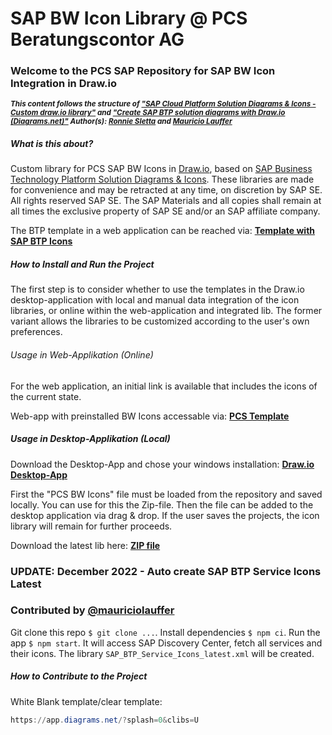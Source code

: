 # SAP BW Icon Library @ PCS Beratungscontor AG

### Welcome to the PCS SAP Repository for SAP BW Icon Integration in Draw.io


<sub>***This content follows the structure of ["SAP Cloud Platform Solution Diagrams & Icons - Custom draw.io library"](https://github.com/rsletta/sap_btp_icons_drawio_lib) and ["Create SAP BTP solution diagrams with Draw.io (Diagrams.net)"](https://blogs.sap.com/2022/11/07/create-sap-btp-solution-diagrams-with-draw.io-diagrams.net/)
Author(s): [Ronnie Sletta](https://github.com/rsletta) and [Mauricio Lauffer](https://github.com/mauriciolauffer)***</sub>

##### What is this about?

Custom library for PCS SAP BW Icons in [Draw.io](https://app.diagrams.net/), based on [SAP Business Technology Platform Solution Diagrams & Icons](https://wiki.scn.sap.com/wiki/pages/viewpage.action?pageId=477829554). These libraries are made for convenience and may be retracted at any time, on discretion by SAP SE. All rights reserved SAP SE. The SAP Materials and all copies shall remain at all times the exclusive property of SAP SE
and/or an SAP affiliate company.

The BTP template in a web application can be reached via:
**[Template with SAP BTP Icons](https://app.diagrams.net/?splash=0&clibs=Uhttps://raw.githubusercontent.com/mauriciolauffer/sap_btp_icons_drawio_lib/main/libs/SAP_BTP_Service_Icons_latest.xml)**

##### How to Install and Run the Project
The first step is to consider whether to use the templates in the Draw.io desktop-application with local and manual data integration of the icon libraries, or online within the web-application and integrated lib. The former variant allows the libraries to be customized according to the user's own preferences.
 

###### Usage in Web-Applikation (Online)
For the web application, an initial link is available that includes the icons of the current state.

Web-app with preinstalled BW Icons accessable via: **[PCS Template](https://app.diagrams.net/?splash=0&clibs=Uhttps%3A%2F%2Fraw.githubusercontent.com%2FIoaKal%2Fpcs-bw-icons%2Fmain%2FPCS_BW_Icons.xml)**

##### Usage in Desktop-Applikation (Local)
Download the Desktop-App and chose your windows installation: **[Draw.io Desktop-App](https://github.com/jgraph/drawio-desktop/releases/tag/v20.7.4)**

First the "PCS BW Icons" file must be loaded from the repository and saved locally. You can use for this the Zip-file. Then the file can be added to the desktop application via drag & drop. If the user saves the projects, the icon library will remain for further proceeds.

Download the latest lib here: **[ZIP file](https://github.com/IoaKal/pcs-bw-icons/blob/main/PCS_BW_Icons.zip)**

### UPDATE: December 2022 - Auto create SAP BTP Service Icons Latest
### Contributed by [@mauriciolauffer](https://github.com/mauriciolauffer)

Git clone this repo `$ git clone ...`. Install dependencies `$ npm ci`. Run the app `$ npm start`.
It will access SAP Discovery Center, fetch all services and their icons. The library `SAP_BTP_Service_Icons_latest.xml` will be created.

##### How to Contribute to the Project

White Blank template/clear template:
```Powershell
https://app.diagrams.net/?splash=0&clibs=U
```

